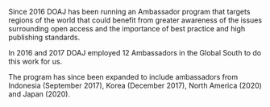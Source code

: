 Since 2016 DOAJ has been running an Ambassador program that targets regions of the world that could benefit from greater awareness of the issues surrounding open access and the importance of best practice and high publishing standards.

In 2016 and 2017 DOAJ employed 12 Ambassadors in the Global South to do this work for us.

The program has since been expanded to include ambassadors from Indonesia (September 2017), Korea (December 2017), North America (2020) and Japan (2020).
